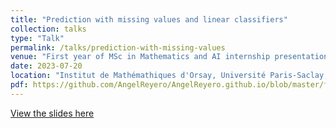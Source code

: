 ```yaml
---
title: "Prediction with missing values and linear classifiers"
collection: talks
type: "Talk"
permalink: /talks/prediction-with-missing-values
venue: "First year of MSc in Mathematics and AI internship presentation"
date: 2023-07-20
location: "Institut de Mathémathiques d'Orsay, Université Paris-Saclay, France"
pdf: https://github.com/AngelReyero/AngelReyero.github.io/blob/master/files/m1_internship_presentation.pdf
---
```


[View the slides here](/files/m1_internship_presentation.pdf)
